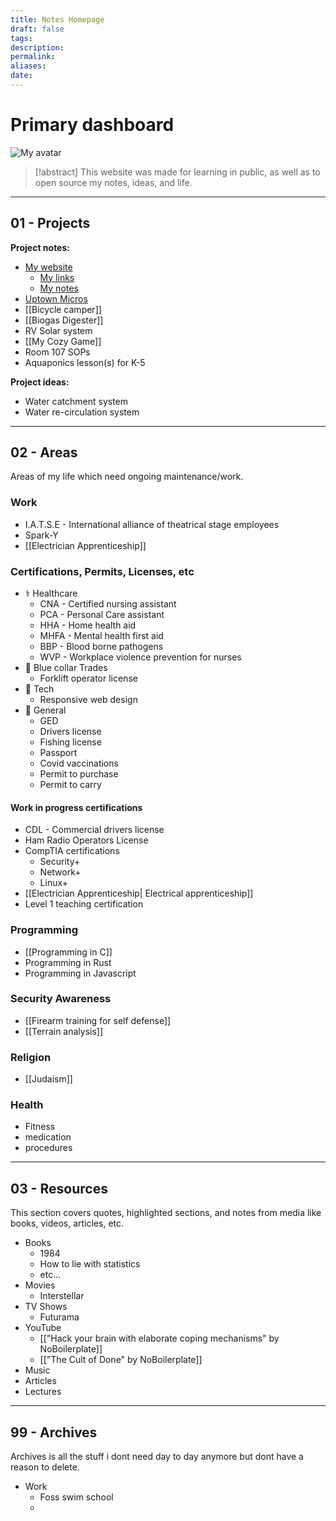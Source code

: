 ```yaml
---
title: Notes Homepage
draft: false
tags: 
description: 
permalink: 
aliases: 
date:
---
```

# Primary dashboard
![My avatar](https://avatars.githubusercontent.com/u/96098717?v=4)

>[!abstract]
>This website was made for learning in public, as well as to open source my notes, ideas, and life.







---
## 01 - Projects

**Project notes:**
- [My website](https://ALifeLivedFully.com)
	- [My links](https://Links.ALifeLivedFully.com)
	- [My notes](https://Notes.ALifeLivedFully.com)
- [Uptown Micros](https://github.com/ALifeLivedFully/Uptown-Micros)
- [[Bicycle camper]]
- [[Biogas Digester]]
- RV Solar system
- [[My Cozy Game]]
- Room 107 SOPs
- Aquaponics lesson(s) for K-5

**Project ideas:**
- Water catchment system
- Water re-circulation system

---
## 02 - Areas
Areas of my life which need ongoing maintenance/work.

### Work
- I.A.T.S.E - International alliance of theatrical stage employees
- Spark-Y
- [[Electrician Apprenticeship]]

### Certifications, Permits, Licenses, etc
- ⚕️ Healthcare
	 - CNA - Certified nursing assistant
	 - PCA - Personal Care assistant
	 - HHA - Home health aid
	 - MHFA - Mental health first aid
	 - BBP - Blood borne pathogens
	 - WVP - Workplace violence prevention for nurses
- 🔧 Blue collar Trades
	 - Forklift operator license
 - 🤖 Tech
	 - Responsive web design
- 🚗 General
	- GED
	- Drivers license
	- Fishing license
	- Passport
	- Covid vaccinations
	- Permit to purchase
	- Permit to carry

#### Work in progress certifications
- CDL - Commercial drivers license
- Ham Radio Operators License
- CompTIA certifications
	- Security+
	- Network+
	- Linux+
- [[Electrician Apprenticeship| Electrical apprenticeship]]
- Level 1 teaching certification

### Programming
- [[Programming in C]]
- Programming in Rust
- Programming in Javascript

### Security Awareness
- [[Firearm training for self defense]]
- [[Terrain analysis]]

### Religion
- [[Judaism]]

### Health
- Fitness
- medication
- procedures

---
## 03 - Resources
This section covers quotes, highlighted sections, and notes from media like books, videos, articles, etc. 

- Books
	- 1984
	- How to lie with statistics
	- etc...
- Movies
	- Interstellar
- TV Shows
	- Futurama
- YouTube
	- [["Hack your brain with elaborate coping mechanisms" by NoBoilerplate]]
	- [["The Cult of Done" by NoBoilerplate]]
- Music
- Articles
- Lectures

---
## 99 - Archives
Archives is all the stuff i dont need day to day anymore but dont have a reason to delete.

- Work
	- Foss swim school
	- 